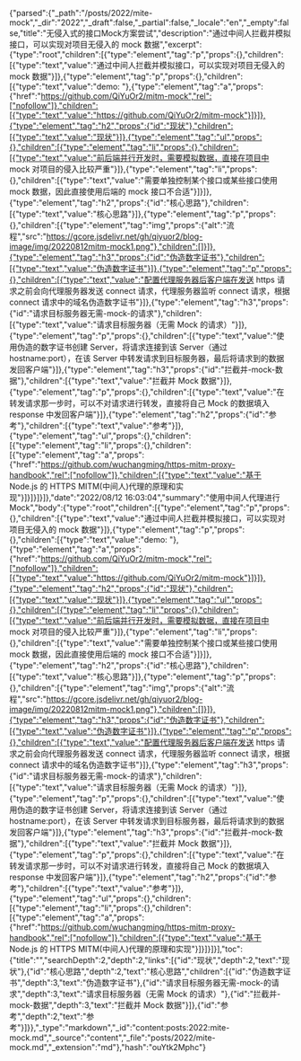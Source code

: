 {"parsed":{"_path":"/posts/2022/mite-mock","_dir":"2022","_draft":false,"_partial":false,"_locale":"en","_empty":false,"title":"无侵入式的接口Mock方案尝试","description":"通过中间人拦截并模拟接口，可以实现对项目无侵入的 mock 数据","excerpt":{"type":"root","children":[{"type":"element","tag":"p","props":{},"children":[{"type":"text","value":"通过中间人拦截并模拟接口，可以实现对项目无侵入的 mock 数据"}]},{"type":"element","tag":"p","props":{},"children":[{"type":"text","value":"demo: "},{"type":"element","tag":"a","props":{"href":"https://github.com/QiYuOr2/mitm-mock","rel":["nofollow"]},"children":[{"type":"text","value":"https://github.com/QiYuOr2/mitm-mock"}]}]},{"type":"element","tag":"h2","props":{"id":"现状"},"children":[{"type":"text","value":"现状"}]},{"type":"element","tag":"ul","props":{},"children":[{"type":"element","tag":"li","props":{},"children":[{"type":"text","value":"前后端并行开发时，需要模拟数据，直接在项目中 mock 对项目的侵入比较严重"}]},{"type":"element","tag":"li","props":{},"children":[{"type":"text","value":"需要单独控制某个接口或某些接口使用 mock 数据，因此直接使用后端的 mock 接口不合适"}]}]},{"type":"element","tag":"h2","props":{"id":"核心思路"},"children":[{"type":"text","value":"核心思路"}]},{"type":"element","tag":"p","props":{},"children":[{"type":"element","tag":"img","props":{"alt":"流程","src":"https://gcore.jsdelivr.net/gh/qiyuor2/blog-image/img/20220812mitm-mock1.png"},"children":[]}]},{"type":"element","tag":"h3","props":{"id":"伪造数字证书"},"children":[{"type":"text","value":"伪造数字证书"}]},{"type":"element","tag":"p","props":{},"children":[{"type":"text","value":"配置代理服务器后客户端在发送 https 请求之前会向代理服务器发送 connect 请求，代理服务器监听 connect 请求，根据 connect 请求中的域名伪造数字证书"}]},{"type":"element","tag":"h3","props":{"id":"请求目标服务器无需-mock-的请求"},"children":[{"type":"text","value":"请求目标服务器（无需 Mock 的请求）"}]},{"type":"element","tag":"p","props":{},"children":[{"type":"text","value":"使用伪造的数字证书创建 Server，将请求连接到该 Server（通过 hostname:port），在该 Server 中转发请求到目标服务器，最后将请求到的数据发回客户端"}]},{"type":"element","tag":"h3","props":{"id":"拦截并-mock-数据"},"children":[{"type":"text","value":"拦截并 Mock 数据"}]},{"type":"element","tag":"p","props":{},"children":[{"type":"text","value":"在转发请求那一步时，可以不对请求进行转发，直接将自己 Mock 的数据填入 response 中发回客户端"}]},{"type":"element","tag":"h2","props":{"id":"参考"},"children":[{"type":"text","value":"参考"}]},{"type":"element","tag":"ul","props":{},"children":[{"type":"element","tag":"li","props":{},"children":[{"type":"element","tag":"a","props":{"href":"https://github.com/wuchangming/https-mitm-proxy-handbook","rel":["nofollow"]},"children":[{"type":"text","value":"基于 Node.js 的 HTTPS MITM(中间人)代理的原理和实现"}]}]}]}]},"date":"2022/08/12 16:03:04","summary":"使用中间人代理进行Mock","body":{"type":"root","children":[{"type":"element","tag":"p","props":{},"children":[{"type":"text","value":"通过中间人拦截并模拟接口，可以实现对项目无侵入的 mock 数据"}]},{"type":"element","tag":"p","props":{},"children":[{"type":"text","value":"demo: "},{"type":"element","tag":"a","props":{"href":"https://github.com/QiYuOr2/mitm-mock","rel":["nofollow"]},"children":[{"type":"text","value":"https://github.com/QiYuOr2/mitm-mock"}]}]},{"type":"element","tag":"h2","props":{"id":"现状"},"children":[{"type":"text","value":"现状"}]},{"type":"element","tag":"ul","props":{},"children":[{"type":"element","tag":"li","props":{},"children":[{"type":"text","value":"前后端并行开发时，需要模拟数据，直接在项目中 mock 对项目的侵入比较严重"}]},{"type":"element","tag":"li","props":{},"children":[{"type":"text","value":"需要单独控制某个接口或某些接口使用 mock 数据，因此直接使用后端的 mock 接口不合适"}]}]},{"type":"element","tag":"h2","props":{"id":"核心思路"},"children":[{"type":"text","value":"核心思路"}]},{"type":"element","tag":"p","props":{},"children":[{"type":"element","tag":"img","props":{"alt":"流程","src":"https://gcore.jsdelivr.net/gh/qiyuor2/blog-image/img/20220812mitm-mock1.png"},"children":[]}]},{"type":"element","tag":"h3","props":{"id":"伪造数字证书"},"children":[{"type":"text","value":"伪造数字证书"}]},{"type":"element","tag":"p","props":{},"children":[{"type":"text","value":"配置代理服务器后客户端在发送 https 请求之前会向代理服务器发送 connect 请求，代理服务器监听 connect 请求，根据 connect 请求中的域名伪造数字证书"}]},{"type":"element","tag":"h3","props":{"id":"请求目标服务器无需-mock-的请求"},"children":[{"type":"text","value":"请求目标服务器（无需 Mock 的请求）"}]},{"type":"element","tag":"p","props":{},"children":[{"type":"text","value":"使用伪造的数字证书创建 Server，将请求连接到该 Server（通过 hostname:port），在该 Server 中转发请求到目标服务器，最后将请求到的数据发回客户端"}]},{"type":"element","tag":"h3","props":{"id":"拦截并-mock-数据"},"children":[{"type":"text","value":"拦截并 Mock 数据"}]},{"type":"element","tag":"p","props":{},"children":[{"type":"text","value":"在转发请求那一步时，可以不对请求进行转发，直接将自己 Mock 的数据填入 response 中发回客户端"}]},{"type":"element","tag":"h2","props":{"id":"参考"},"children":[{"type":"text","value":"参考"}]},{"type":"element","tag":"ul","props":{},"children":[{"type":"element","tag":"li","props":{},"children":[{"type":"element","tag":"a","props":{"href":"https://github.com/wuchangming/https-mitm-proxy-handbook","rel":["nofollow"]},"children":[{"type":"text","value":"基于 Node.js 的 HTTPS MITM(中间人)代理的原理和实现"}]}]}]}],"toc":{"title":"","searchDepth":2,"depth":2,"links":[{"id":"现状","depth":2,"text":"现状"},{"id":"核心思路","depth":2,"text":"核心思路","children":[{"id":"伪造数字证书","depth":3,"text":"伪造数字证书"},{"id":"请求目标服务器无需-mock-的请求","depth":3,"text":"请求目标服务器（无需 Mock 的请求）"},{"id":"拦截并-mock-数据","depth":3,"text":"拦截并 Mock 数据"}]},{"id":"参考","depth":2,"text":"参考"}]}},"_type":"markdown","_id":"content:posts:2022:mite-mock.md","_source":"content","_file":"posts/2022/mite-mock.md","_extension":"md"},"hash":"ouYtk2Mphc"}
